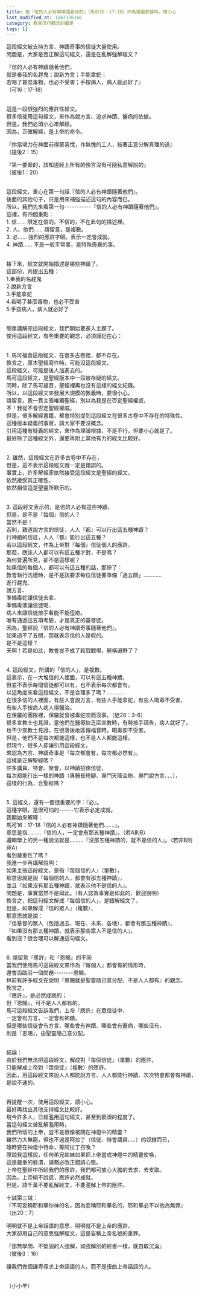 ```yaml
---
title: 用『信的人必有神蹟隨著他們』（馬可16：17-18）作為理論依據時，請小心
last_modified_at: 1567176166
category: 教會流行觀念的偏差
tags: []
---
```


<p>這段經文被支持方言、神蹟奇事的信徒大量使用。<br>
問題是，大家是否正解這句經文，還是在亂解強解經文？</p>

<p>『信的人必有神蹟隨著他們，<br>
就是奉我的名趕鬼；說新方言；手能拿蛇；<br>
若喝了甚麼毒物，也必不受害；手按病人，病人就必好了』<br>
（可16：17-18）</p>

<p><br>
這是一段很強烈的應許性經文。<br>
很多信徒用這句經文，來作為說方言、追求神蹟、醫病的依據。<br>
但是，我們必須小心來解經。<br>
因為，正確解經，是上帝的命令。</p>

<p>『你當竭力在神面前得蒙喜悅，作無愧的工人，按著正意分解真理的道』<br>
（提後2：15）</p>

<p>『第一要緊的，該知道經上所有的預言沒有可隨私意解說的』<br>
（彼後1：20）</p>

<p><br>
這段經文，重心在第一句話『信的人必有神蹟隨著他們』。<br>
後面的其他句子，只是用來補強描述這句的內容而已。<br>
所以，我們先來看第一句-----------『信的人必有神蹟隨著他們』。<br>
這裡，有四個重點：<br>
1. 信…… 限定在信的。不信的，不在此句的描述裡。<br>
2. 人、他們…… 請留意，是複數。<br>
3. 必…… 強烈的應許字眼。表示一定會成就。<br>
4. 神蹟…… 不是一般平常事，是特殊奇異的事。</p>

<p><br>
接下來，經文就開始描述是哪些神蹟了。<br>
這部份，共提出五種：<br>
1.奉我的名趕鬼<br>
2.說新方言<br>
3.手能拿蛇<br>
4.若喝了甚麼毒物，也必不受害<br>
5.手按病人，病人就必好了</p>

<p><br>
簡單講解完這段經文，我們開始要進入主題了。<br>
使用這段經文，有些重要的觀念，必須謹記在心：</p>

<p><br>
1. 馬可福音這段經文，在很多古卷裡，都不存在。<br>
換言之，原本聖經寫作時，可能沒這段經文。<br>
這段經文，可能是後人加進去的。<br>
馬可這段經文，是聖經版本中一段被存疑的經文。<br>
同時，除了馬可福音，聖經裡再也沒有這樣的經文紀錄。<br>
所以，以這段經文來發展大規模的教義時，要很小心。<br>
請留意，我一貫主張唯獨聖經，別以為我是在否定聖經權威，<br>
不！我從不會否定聖經權威。<br>
但是，很多解經書籍，都會特別提到這段經文在很多古卷中不存在的特殊性。<br>
這種版本疑義的事實，請大家不要沒概念。<br>
引用這種有疑義的經文，來作為理論根據，不是不行，但要小心就是了。<br>
最好除了這種經文外，還要再附上其他有力的經文比較好。</p>

<p><br>
2. 雖然，這段經文在許多古卷中不存在，<br>
但是，這不表示這段經文就一定是錯誤的。<br>
事實上，許多解經家依然接受這段經文是聖經的經文，<br>
依然接受其正確性，<br>
依然相信這是聖靈所默示的。</p>

<p><br>
3. 這段經文表示的，是信的人必有這些神蹟，<br>
但是，是不是『每個』信的人？<br>
當然不是！<br>
否則，難道說方言的信徒，人人『都』可以行出這五種神蹟？<br>
行神蹟的信徒，人人『都』能行出這五種？<br>
若以這段經文，作為上帝對『每個』信徒個人的應許，<br>
那麼，應該人人都可以有這五種才對，不是嗎？<br>
為何普遍所見，卻不是這樣呢？<br>
如果信的每個人，都可以有這五種的話，那慘了：<br>
教會執行洗禮時，是不是該要求每位信徒要準備「過五關」…………<br>
進行趕鬼、<br>
說方言、<br>
準備毒蛇讓信徒去拿、<br>
準備毒液讓信徒喝、<br>
病人來讓信徒按手看能不能痊癒。<br>
唯有通過這五項考驗，才是真正的基督徒。<br>
因為，聖經說『信的人必有神蹟奇事隨著他們』，<br>
如果過不了五關，那就表示信的人是假的。<br>
是不是這樣？<br>
天啊！若是如此，教會豈不成了殺戮戰場，屍橫遍野了？</p>

<p><br>
4. 這段經文，所講的「信的人」，是複數。<br>
這表示，在一大堆信的人裡面，可以有這五種神蹟，<br>
但並不表示每個信徒都可以有，也不表示每次都會有。<br>
以這角度來看這段經文，不是合理多了嗎？…………<br>
在很多信的人裡面，有些人會說方言，有些人手能拿蛇，有些人喝毒不受害，<br>
有些人手按病人病人得醫治。<br>
在保羅的團隊裡，保羅就曾被毒蛇咬而沒事。（徒28：3-6）<br>
很多宣教士也見證，當他們在醫療缺乏區宣教時，有時按手禱告，病人就好了。<br>
也不少宣教士見證，在很落後地區傳福音時，喝毒卻不受害。<br>
但是，他們不是每次都能這樣，也不是人人都能這樣。<br>
但現今，很多人卻讓引用這段經文，<br>
來認為方言、神蹟奇事是『每次都會有，每次都必然有』。<br>
這樣是正解聖經嗎？<br>
許多講員、特會、聚會，以神蹟招徠信徒，<br>
每次都能行出一樣的神蹟（專醫長短腳、專門天降金粉、專門說方言、、、），<br>
這樣的行為，合聖經嗎？</p>

<p><br>
5. 這經文，還有一個很重要的字：『必』。<br>
這種字眼，是很可怕的------它表示必定成就。<br>
我開始來解釋：<br>
馬可16：17-18『信的人必有神蹟隨著他們、、、、』，<br>
意思是指………『信的人，一定會有那五種神蹟』。（若A則B）<br>
邏輯學上的另一種說法就是………『沒那五種神蹟的，就不是信的人』。（若非B則非A）<br>
看到嚴重性了嗎？<br>
我進一步再講解說明：<br>
如果主張這段經文，是指『每個信的人』（單數），<br>
那意思就是說『每個信的人，都會有那五種神蹟』，<br>
並且『如果沒有那五種神蹟，就表示他不是信的人』。<br>
問題是，事實當然不是如此。（有人認為事實是如此的，歡迎說明）<br>
換言之，把這句經文解成「每個信的人」，是錯解經文了。<br>
但是，如果解成『信的眾人』（複數），<br>
那意思就是說：<br>
『信基督的眾人（包括過去、現在、未來、各地），都會有那五種神蹟』，<br>
『如果沒有那五種神蹟，就表示那些眾人不是信的人』。<br>
看到沒？很合理可以解通這句經文。</p>

<p><br>
6. 請留意『應許』和『恩賜』的不同<br>
當我們使用馬可這段經文來作為『每個人』都會有的情形時，<br>
還會面臨另一個問題--------恩賜。<br>
林前有許多經文在說明『恩賜就是聖靈隨己意分配，不是人人都有』的觀念。<br>
換言之，<br>
『應許』，是必然成就的；<br>
但『恩賜』，可不是人人都有的。<br>
馬可這段經文告訴我們，上帝『應許』在眾信徒中，<br>
一定會有方言，一定會有神蹟。<br>
但是哪些信徒會有方言、哪些會有神蹟、哪些會有醫病，哪些沒有，<br>
則是『恩賜』，由聖靈隨己意分配。</p>

<p><br>
結論：<br>
由於我們無法把這段經文，解成對『每個信徒』（單數）的應許，<br>
只能解成上帝對『眾信徒』（複數）的應許。<br>
因此，用這段經文來說人人都能說方言、人人都能行神蹟、次次特會都會有神蹟，是說不通的。</p>

<p><br>
再提醒一次，使用這段經文，請小心。<br>
最好再找出其他支持經文比較好。<br>
現今許多人，已經濫用這句經文，甚至到褻瀆的程度了。<br>
當這句經文被亂解濫用時，<br>
我們所信的上帝，豈不是很像被關在神燈中的精靈？<br>
雖然力大無窮，但也不過是阿拉丁（信徒、特會講員、、、）的奴隸而已，<br>
隨時要在神燈中待命，等阿拉丁召喚？<br>
原諒我這樣說，任何弟兄姊妹如果把上帝當成神燈中的精靈使喚，<br>
這是嚴重的褻瀆，請務必改正錯誤心態。<br>
上帝在聖經中所給我們的應許，我們都可放心大膽的去求、去支取。<br>
因為，上帝絕不說謊，應許必然成就。<br>
但是，請千萬不要亂解經文，不要濫解上帝的應許。</p>

<p>十誡第三誡：<br>
『不可妄稱耶和華你神的名，因為妄稱耶和華名的，耶和華必不以他為無罪』<br>
（出20：7）</p>

<p>明明就不是上帝話語的意思，明明就不是上帝的應許，<br>
大家卻用自己的意思強解經文，這是妄稱上帝名號的重罪。</p>

<p>『那無學問、不堅固的人強解，如強解別的經書一樣，就自取沉淪』<br>
（彼後3：16）</p>

<p>讓我們做個謙卑尋求上帝話語的人，而不是扭曲上帝話語的人。</p>

<p><br>
（小小羊）</p>

